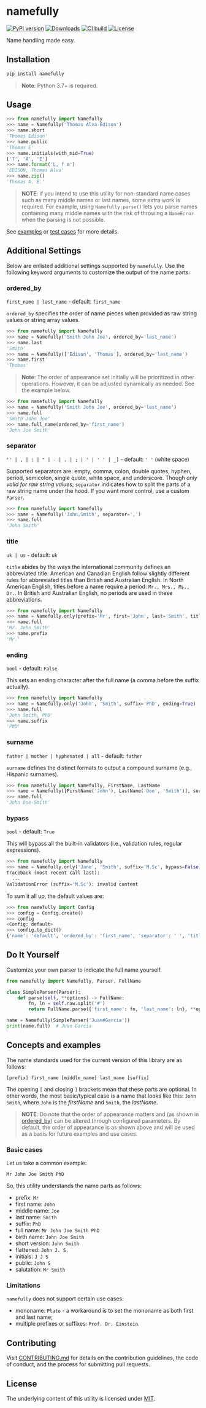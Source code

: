 # namefully

[![PyPI version][version-img]][version-url]
[![Downloads][downloads-img]][version-url]
[![CI build][ci-img]][ci-url]
[![License][license-img]][license-url]

Name handling made easy.

## Installation

```bash
pip install namefully
```

> **Note**: Python 3.7+ is required.

## Usage

```python
>>> from namefully import Namefully
>>> name = Namefully('Thomas Alva Edison')
>>> name.short
'Thomas Edison'
>>> name.public
'Thomas E'
>>> name.initials(with_mid=True)
['T', 'A', 'E']
>>> name.format('L, f m')
'EDISON, Thomas Alva'
>>> name.zip()
'Thomas A. E.'
```

> **NOTE**: if you intend to use this utility for non-standard name cases such as
> many middle names or last names, some extra work is required. For example,
> using `Namefully.parse()` lets you parse names containing many middle names
> with the risk of throwing a `NameError` when the parsing is not possible.

See [examples] or [test cases] for more details.

## Additional Settings

Below are enlisted additional settings supported by `namefully`. Use the following
keyword arguments to customize the output of the name parts.

### ordered_by

`first_name | last_name` - default: `first_name`

`ordered_by` specifies the order of name pieces when provided as raw string values
or string array values.

```python
>>> from namefully import Namefully
>>> name = Namefully('Smith John Joe', ordered_by='last_name')
>>> name.last
'Smith'
>>> name = Namefully(['Edison', 'Thomas'], ordered_by='last_name')
>>> name.first
'Thomas'
```

> **Note**: The order of appearance set initially will be prioritized in other
> operations. However, it can be adjusted dynamically as needed. See the example below.

```python
>>> from namefully import Namefully
>>> name = Namefully('Smith John Joe', ordered_by='last_name')
>>> name.full
'Smith John Joe'
>>> name.full_name(ordered_by='first_name')
'John Joe Smith'
```

### separator

`'' | , | : | " | - | . | ; | ' | ' ' | _]` - default: `' '` (white space)

Supported separators are: empty, comma, colon, double quotes, hyphen, period,
semicolon, single quote, white space, and underscore.
Though _only valid for raw string values_, `separator` indicates how to split the
parts of a raw string name under the hood. If you want more control, use a custom
`Parser`.

```python
>>> from namefully import Namefully
>>> name = Namefully('John,Smith', separator=',')
>>> name.full
'John Smith'
```

### title

`uk | us` - default: `uk`

`title` abides by the ways the international community defines an abbreviated title.
American and Canadian English follow slightly different rules for abbreviated
titles than British and Australian English. In North American English, titles
before a name require a period: `Mr., Mrs., Ms., Dr.`. In British and Australian
English, no periods are used in these abbreviations.

```python
>>> from namefully import Namefully
>>> name = Namefully.only(prefix='Mr', first='John', last='Smith', title='us')
>>> name.full
'Mr. John Smith'
>>> name.prefix
'Mr.'
```

### ending

`bool` - default: `False`

This sets an ending character after the full name (a comma before the suffix actually).

```python
>>> from namefully import Namefully
>>> name = Namefully.only('John', 'Smith', suffix='PhD', ending=True)
>>> name.full
'John Smith, PhD'
>>> name.suffix
'PhD'
```

### surname

`father | mother | hyphenated | all` - default: `father`

`surname` defines the distinct formats to output a compound surname (e.g., Hispanic surnames).

```python
>>> from namefully import Namefully, FirstName, LastName
>>> name = Namefully([FirstName('John'), LastName('Doe', 'Smith')], surname='hyphenated')
>>> name.full
'John Doe-Smith'
```

### bypass

`bool` - default: `True`

This will bypass all the built-in validators (i.e., validation rules, regular expressions).

```python
>>> from namefully import Namefully
>>> name = Namefully.only('Jane', 'Smith', suffix='M.Sc', bypass=False)
Traceback (most recent call last):
  ...
ValidationError (suffix='M.Sc'): invalid content
```

To sum it all up, the default values are:

```python
>>> from namefully import Config
>>> config = Config.create()
>>> config
<Config: default>
>>> config.to_dict()
{'name': 'default', 'ordered_by': 'first_name', 'separator': ' ', 'title': 'uk', 'ending': False, 'bypass': False, 'surname': 'father'}
```

## Do It Yourself

Customize your own parser to indicate the full name yourself.

```python
from namefully import Namefully, Parser, FullName

class SimpleParser(Parser):
    def parse(self, **options) -> FullName:
        fn, ln = self.raw.split('#')
        return FullName.parse({'first_name': fn, 'last_name': ln}, **options)

name = Namefully(SimpleParser('Juan#Garcia'))
print(name.full)  # Juan Garcia
```

## Concepts and examples

The name standards used for the current version of this library are as follows:

`[prefix] first_name [middle_name] last_name [suffix]`

The opening `[` and closing `]` brackets mean that these parts are optional. In
other words, the most basic/typical case is a name that looks like this:
`John Smith`, where `John` is the _firstName_ and `Smith`, the _lastName_.

> **NOTE**: Do note that the order of appearance matters and (as shown in [ordered_by](#ordered_by))
> can be altered through configured parameters. By default, the order of appearance
> is as shown above and will be used as a basis for future examples and use cases.

### Basic cases

Let us take a common example:

`Mr John Joe Smith PhD`

So, this utility understands the name parts as follows:

- prefix: `Mr`
- first name: `John`
- middle name: `Joe`
- last name: `Smith`
- suffix: `PhD`
- full name: `Mr John Joe Smith PhD`
- birth name: `John Joe Smith`
- short version: `John Smith`
- flattened: `John J. S.`
- initials: `J J S`
- public: `John S`
- salutation: `Mr Smith`

### Limitations

`namefully` does not support certain use cases:

- mononame: `Plato` - a workaround is to set the mononame as both first and last name;
- multiple prefixes or suffixes: `Prof. Dr. Einstein`.

## Contributing

Visit [CONTRIBUTING.md][contributing-url] for details on the contribution guidelines,
the code of conduct, and the process for submitting pull requests.

## License

The underlying content of this utility is licensed under [MIT][license-url].

<!-- References -->

[version-img]: https://img.shields.io/pypi/v/namefully
[version-url]: https://pypi.python.org/pypi/namefully
[license-img]: https://img.shields.io/pypi/l/namefully
[license-url]: https://github.com/ralflorent/namefully-python/blob/main/LICENSE
[downloads-img]: https://img.shields.io/pypi/dm/namefully
[ci-img]: https://github.com/ralflorent/namefully-python/workflows/Build/badge.svg
[ci-url]: https://github.com/ralflorent/namefully-python/actions/workflows/build.yml

[contributing-url]: https://github.com/ralflorent/namefully-python/blob/main/CONTRIBUTING.md
[examples]: https://github.com/ralflorent/namefully-python/blob/main/examples/main.py
[test cases]:https://github.com/ralflorent/namefully-python/blob/main/test
